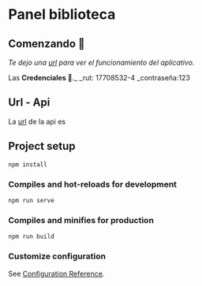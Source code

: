 # Panel biblioteca
## Comenzando 🚀
_Te dejo una [url](https://victor-biblioteca2021.herokuapp.com/) para ver el funcionamiento del aplicativo._

  Las **Credenciales 🔑**._
  _rut: 17708532-4
  _contraseña:123
 
## Url - Api
  La [url](https://victor-api2021.herokuapp.com/) de la api es
 
## Project setup
```
npm install
```

### Compiles and hot-reloads for development
```
npm run serve
```

### Compiles and minifies for production
```
npm run build
```

### Customize configuration
See [Configuration Reference](https://cli.vuejs.org/config/).
